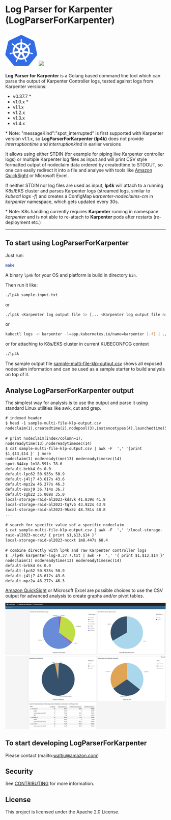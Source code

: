 # Log Parser for Karpenter (LogParserForKarpenter)

<img src="https://github.com/kubernetes/kubernetes/raw/master/logo/logo.png" width="100">  <img src="https://github.com/aws/karpenter-provider-aws/blob/main/website/static/banner.png" width="200">
----

**Log Parser for Karpenter** is a Golang based command line tool which can parse the output of Karpenter Controller logs, tested against logs from Karpenter versions:
* v0.37.7 \*
* v1.0.x \*
* v1.1.x
* v1.2.x
* v1.3.x
* v1.4.x

\* Note: "messageKind":"spot_interrupted" is first supported with Karpenter version v1.1.x, so **LogParserForKarpenter (lp4k)** does not provide *interruptiontime* and *interruptionkind* in earlier versions

It allows using either STDIN (for example for piping live Karpenter controller logs) or multiple Karpenter log files as input and will print CSV style formatted output of nodeclaim data ordered by createdtime to STDOUT, so one can easily redirect it into a file and analyse with tools like [Amazon QuickSight](https://docs.aws.amazon.com/quicksight/latest/user/welcome.html) or Microsoft Excel.

If neither STDIN nor log files are used as input, **lp4k** will attach to a running K8s/EKS cluster and parses Karpenter logs (streamed logs, similar to *kubectl logs -f*) and creates a ConfigMap *karpenter-nodeclaims-cm* in *karpenter* namespace, which gets updated every 30s.

\* Note: K8s handling currently requires **Karpenter** running in namespace *karpenter* and is not able to re-attach to **Karpenter** pods after restarts (re-deployment etc.)

----

## To start using LogParserForKarpenter

Just run:
```bash
make
```
A binary `lp4k` for your OS and platform is build in directory `bin`.

Then run it like:
```bash
./lp4k sample-input.txt
```
or
```bash
./lp4k <Karpenter log output file 1> [... <Karpenter log output file n>]
```
or
```bash
kubectl logs -n karpenter -l=app.kubernetes.io/name=karpenter [-f] | ./lp4k
```
or for attaching to K8s/EKS cluster in current KUBECONFOG context
```bash
./lp4k
```

The sample output file [sample-multi-file-klp-output.csv](sample-multi-file-klp-output.csv) shows all exposed nodeclaim information and can be used as a sample starter to build analysis on top of it.

## Analyse LogParserForKarpenter output
The simplest way for analysis is to use the output and parse it using standard Linux utilities like awk, cut and grep.
```console
# indexed header
$ head -1 sample-multi-file-klp-output.csv 
nodeclaim(1),createdtime(2),nodepool(3),instancetypes(4),launchedtime(5),providerid(6),instancetype(7),zone(8),capacitytype(9),registeredtime(10),k8snodename(11),initializedtime(12),nodereadytime(13),nodereadytimesec(14),disruptiontime(15),disruptionreason(16),disruptiondecision(17),disruptednodecount(18),replacementnodecount(19),disruptedpodcount(20),annotationtime(21),annotation(22),tainttime(23),taint(24),interruptiontime(25),interruptionkind(26),deletedtime(27),nodeterminationtime(28),nodeterminationtimesec(29),nodelifecycletime(30),nodelifecycletimesec(31),initialized(32),deleted(33)

# print nodeclaim(index/column=1), nodereadytime(13),nodereadytimesec(14)
$ cat sample-multi-file-klp-output.csv | awk -F  ',' '{print $1,$13,$14 }' | more
nodeclaim(1) nodereadytime(13) nodereadytimesec(14)
spot-844xp 1m18.591s 78.6
default-brbk4 0s 0.0
default-lpc62 50.935s 50.9
default-j4lj7 43.617s 43.6
default-mpz2w 46.277s 46.3
default-8sxj9 36.714s 36.7
default-zgb22 35.008s 35.0
local-storage-raid-al2023-kdsvk 41.839s 41.8
local-storage-raid-al2023-tq7v5 43.922s 43.9
local-storage-raid-al2023-9kx8z 48.781s 48.8
...

# search for specific value sof a specific nodeclaim
$ cat sample-multi-file-klp-output.csv | awk -F  ',' '/local-storage-raid-al2023-nccxt/ { print $1,$13,$14 }'
local-storage-raid-al2023-nccxt 1m8.447s 68.4

# combine directly with lp4k and raw Karpenter controller logs
$ ./lp4k karpenter-log-0.37.7.txt | awk -F  ',' '{ print $1,$13,$14 }'
nodeclaim(1) nodereadytime(13) nodereadytimesec(14)
default-brbk4 0s 0.0
default-lpc62 50.935s 50.9
default-j4lj7 43.617s 43.6
default-mpz2w 46.277s 46.3
```
[Amazon QuickSight](https://docs.aws.amazon.com/quicksight/latest/user/welcome.html) or Microsoft Excel are possible choices to use the CSV output for advanced analysis to create graphs and/or pivot tables.

![Sample 1](Quicksight_sample_graph.png
 "Sample Quicksight graph")
![Sample 2](Quicksight_sample_pivot_table.png
 "Sample Quicksight pivot table")

## To start developing LogParserForKarpenter

Please contact (mailto:waltju@amazon.com)

## Security

See [CONTRIBUTING](CONTRIBUTING.md#security-issue-notifications) for more information.

## License

This project is licensed under the Apache 2.0 License.

